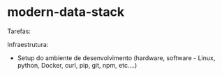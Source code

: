 # modern-data-stack

Tarefas:

Infraestrutura:

- Setup do ambiente de desenvolvimento (hardware, software - Linux, python, Docker, curl, pip, git, npm, etc....)